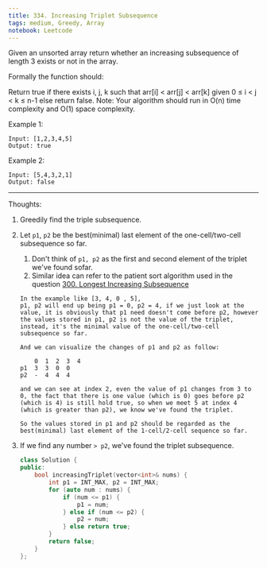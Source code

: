 ```yaml
---
title: 334. Increasing Triplet Subsequence
tags: medium, Greedy, Array
notebook: Leetcode
---
```


Given an unsorted array return whether an increasing subsequence of length 3 exists or not in the array.

Formally the function should:

Return true if there exists i, j, k
such that arr[i] < arr[j] < arr[k] given 0 ≤ i < j < k ≤ n-1 else return false.
Note: Your algorithm should run in O(n) time complexity and O(1) space complexity.

Example 1:
```
Input: [1,2,3,4,5]
Output: true
```
Example 2:
```
Input: [5,4,3,2,1]
Output: false
```

----------
Thoughts:
1. Greedily find the triple subsequence.
2. Let `p1`, `p2` be the best(minimal) last element of the one-cell/two-cell subsequence so far.
   1. Don't think of `p1, p2` as the first and second element of the triplet we've found sofar.
   2. Similar idea can refer to the patient sort algorithm used in the question [300. Longest Increasing Subsequence](https://leetcode.com/problems/longest-increasing-subsequence/)
    ```
    In the example like [3, 4, 0 , 5], 
    p1, p2 will end up being p1 = 0, p2 = 4, if we just look at the value, it is obviously that p1 need doesn't come before p2, however the values stored in p1, p2 is not the value of the triplet, instead, it's the minimal value of the one-cell/two-cell subsequence so far.

    And we can visualize the changes of p1 and p2 as follow:

        0  1  2  3  4
    p1  3  3  0  0  
    p2  -  4  4  4  

    and we can see at index 2, even the value of p1 changes from 3 to 0, the fact that there is one value (which is 0) goes before p2 (which is 4) is still hold true, so when we meet 5 at index 4 (which is greater than p2), we know we've found the triplet.

    So the values stored in p1 and p2 should be regarded as the best(minimal) last element of the 1-cell/2-cell sequence so far.
    ```
3. If we find any number `> p2`, we've found the triplet subsequence.

    ```c++
    class Solution {
    public:
        bool increasingTriplet(vector<int>& nums) {
            int p1 = INT_MAX, p2 = INT_MAX;
            for (auto num : nums) {
                if (num <= p1) {
                    p1 = num;
                } else if (num <= p2) {
                    p2 = num;
                } else return true;
            }
            return false;
        }
    };
    ```